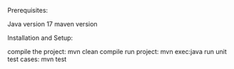 Prerequisites:

Java version 17
maven version 

Installation and Setup:

compile the project: mvn clean compile
run project: mvn exec:java
run unit test cases: mvn test

